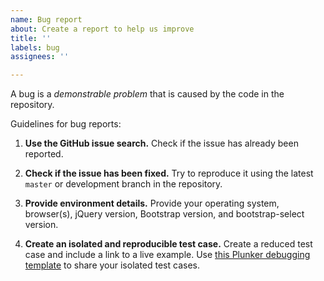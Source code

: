 ```yaml
---
name: Bug report
about: Create a report to help us improve
title: ''
labels: bug
assignees: ''

---
```


A bug is a _demonstrable problem_ that is caused by the code in the repository.

Guidelines for bug reports:

1. **Use the GitHub issue search.** Check if the issue has already been
   reported.

2. **Check if the issue has been fixed.** Try to reproduce it using the
   latest `master` or development branch in the repository.

3. **Provide environment details.** Provide your operating system, browser(s),
   jQuery version, Bootstrap version, and bootstrap-select version.

4. **Create an isolated and reproducible test case.** Create a reduced test
   case and include a link to a live example. Use [this Plunker debugging template](https://developer.snapappointments.com/bootstrap-select/playground/) to share your isolated test cases.
